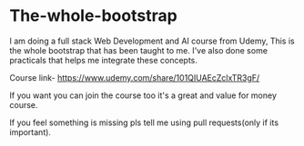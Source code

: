 # The-whole-bootstrap

I am doing a full stack Web Development and AI course from Udemy, This is the whole bootstrap that has been taught to me. I've also done some practicals that helps me integrate these concepts.

Course link-
https://www.udemy.com/share/101QIUAEcZclxTR3gF/

If you want you can join the course too it's a great and value for money course.

If you feel something is missing pls tell me using pull requests(only if its important).
